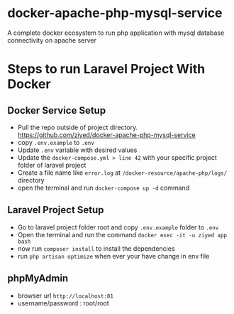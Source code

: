 # docker-apache-php-mysql-service
A complete docker ecosystem to run php application with mysql database connectivity on apache server

# Steps to run Laravel Project With Docker

## Docker Service Setup
- Pull the repo outside of project directory. https://github.com/ziyed/docker-apache-php-mysql-service
- copy `.env.example` to `.env`
- Update `.env` variable with desired values
- Update the `docker-compose.yml > line 42` with your specific project folder of laravel project
- Create a file name like `error.log` at `/docker-resource/apache-php/logs/` directory
- open the terminal and run `docker-compose up -d` command

## Laravel Project Setup
- Go to laravel project folder root and copy `.env.example` folder to `.env`
- Open the terminal and run the command `docker exec -it -u ziyed app bash`
- now run `composer install` to install the dependencies
- run `php artisan optimize` when ever your have change in env file

## phpMyAdmin 
- browser url `http://localhost:81`
- username/password :  root/root
